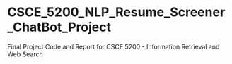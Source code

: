 # CSCE_5200_NLP_Resume_Screener_ChatBot_Project
Final Project Code and Report for CSCE 5200 - Information Retrieval and Web Search
